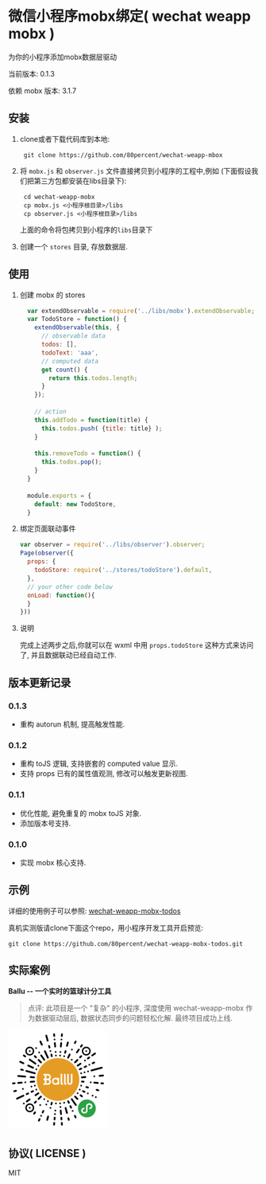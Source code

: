 
微信小程序mobx绑定( wechat weapp mobx )
==============
为你的小程序添加mobx数据层驱动

当前版本: 0.1.3

依赖 mobx 版本: 3.1.7

## 安装
1. clone或者下载代码库到本地:

   ```shell
    git clone https://github.com/80percent/wechat-weapp-mbox
   ```
2. 将 `mobx.js` 和 `observer.js` 文件直接拷贝到小程序的工程中,例如 (下面假设我们把第三方包都安装在libs目录下):

   ```shell
    cd wechat-weapp-mobx
    cp mobx.js <小程序根目录>/libs
    cp observer.js <小程序根目录>/libs
   ```

    上面的命令将包拷贝到小程序的`libs`目录下

3. 创建一个 `stores` 目录, 存放数据层.

## 使用
1. 创建 mobx 的 stores

    ```js
      var extendObservable = require('../libs/mobx').extendObservable;
      var TodoStore = function() {
        extendObservable(this, {
          // observable data
          todos: [],
          todoText: 'aaa',
          // computed data
          get count() {
            return this.todos.length;
          }
        });

        // action
        this.addTodo = function(title) {
          this.todos.push( {title: title} );
        }

        this.removeTodo = function() {
          this.todos.pop();
        }
      }

      module.exports = {
        default: new TodoStore,
      }
    ```

2. 绑定页面联动事件

    ```js
    var observer = require('../libs/observer').observer;
    Page(observer({
      props: {
        todoStore: require('../stores/todoStore').default,
      },
      // your other code below
      onLoad: function(){
      }
    }))
    ```

3. 说明

    完成上述两步之后,你就可以在 wxml 中用 `props.todoStore` 这种方式来访问了, 并且数据联动已经自动工作.

## 版本更新记录

### 0.1.3

* 重构 autorun 机制, 提高触发性能.

### 0.1.2

* 重构 toJS 逻辑, 支持嵌套的 computed value 显示.
* 支持 props 已有的属性值观测, 修改可以触发更新视图.

### 0.1.1

* 优化性能, 避免重复的 mobx toJS 对象.
* 添加版本号支持.

### 0.1.0

* 实现 mobx 核心支持.

## 示例

详细的使用例子可以参照: [wechat-weapp-mobx-todos](https://github.com/80percent/wechat-weapp-mobx-todos)

真机实测版请clone下面这个repo，用小程序开发工具开启预览:

```
git clone https://github.com/80percent/wechat-weapp-mobx-todos.git
```

## 实际案例

**Ballu -- 一个实时的篮球计分工具**

> 点评: 此项目是一个 "复杂" 的小程序, 深度使用 wechat-weapp-mobx 作为数据驱动层后, 数据状态同步的问题轻松化解. 最终项目成功上线.

![ballu](img/ballu.png)

## 协议( LICENSE )
MIT
